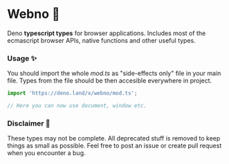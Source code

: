 
# Webno 🥳
Deno **typescript types** for browser applications.
Includes most of the ecmascript browser APIs, native functions and other useful types.

### Usage ✨

You should import the whole *mod.ts* as "side-effects only" file in your main file. Types from the file should be then accesible everywhere in project.

```typescript
import 'https://deno.land/x/webno/mod.ts';

// Here you can now use document, window etc.
```

### Disclaimer 🛑
These types may not be complete. All deprecated stuff is removed to keep things as small as possible. Feel free to post an issue or create pull request when you encounter a bug.
